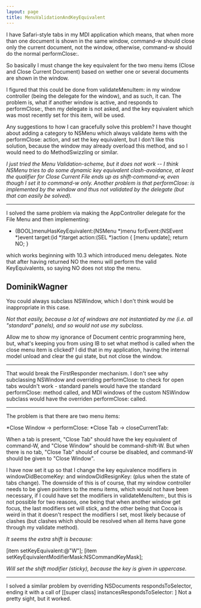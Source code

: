 ```yaml
---
layout: page
title: MenuValidationAndKeyEquivalent
---
```


I have Safari-style tabs in my MDI application which means, that when more than one document is shown in the same window, command-w should close only the current document, not the window, otherwise, command-w should do the normal performClose:.

So basically I must change the key equivalent for the two menu items (Close and Close Current Document) based on wether one or several documents are shown in the window.

I figured that this could be done from validateMenuItem: in my window controller (being the delegate for the window), and as such, it can. The problem is, what if another window is active, and responds to performClose:, then my delegate is not asked, and the key equivalent which was most recently set for this item, will be used.

Any suggestions to how I can gracefully solve this problem? I have thought about adding a category to NSMenu which always validate items with the performClose: action, and set the key equivalent, but I don't like this solution, because the window may already overload this method, and so I would need to do MethodSwizzling or similar.

*I just tried the Menu Validation-scheme, but it does not work -- I think NSMenu tries to do some dynamic key equivalent clash-avoidance, at least the qualifier for Close Current File ends up as shift-command-w, even though I set it to command-w only. Another problem is that performClose: is implemented by the window and thus not validated by the delegate (but that can easily be solved).*

----

I solved the same problem via making the AppController delegate for the File Menu and then implementing:
    
- (BOOL)menuHasKeyEquivalent:(NSMenu *)menu forEvent:(NSEvent *)event target:(id *)target action:(SEL *)action {
    [menu update];
    return NO;
}

which works beginning with 10.3 which introduced menu delegates. Note that after having returned NO the menu will perform the valid KeyEquivalents, so saying NO does not stop the menu.

DominikWagner
----

You could always subclass NSWindow, which I don't think would be inappropriate in this case.

*Not that easily, because a lot of windows are not instantiated by me (i.e. all "standard" panels), and so would not use my subclass.*

Allow me to show my ignorance of Document centric programming here, but, what's keeping you from using IB to set what method is called when the close menu item is clicked? I did that in my application, having the internal model unload and clear the gui state, but not close the window.

----

That would break the FirstResponder mechanism. I don't see why subclassing NSWindow and overriding performClose: to check for open tabs wouldn't work -  standard panels would have the standard performClose: method called, and MDI windows of the custom NSWindow subclass would have the overriden performClose: called.

----

The problem is that there are two menu items:

*Close Window -> performClose:
*Close Tab -> closeCurrentTab:

When a tab is present, "Close Tab" should have the key equivalent of command-W, and "Close Window" should be command-shift-W. But when there is no tab, "Close Tab" should of course be disabled, and command-W should be given to "Close Window".

I have now set it up so that I change the key equivalence modifiers in windowDidBecomeKey: and windowDidResignKey: (plus when the state of tabs change). The downside of this is of course, that my window controller needs to be given pointers to the menu items, which would not have been necessary, if I could have set the modifiers in validateMenuItem:, but this is not possible for two reasons, one being that when another window get focus, the last modifiers set will stick, and the other being that Cocoa is weird in that it doesn't respect the modifiers I set, most likely because of clashes (but clashes which should be resolved when all items have gone through my validate method).

*It seems the extra shift is because:*
    
[item setKeyEquivalent:@"W"];
[item setKeyEquivalentModifierMask:NSCommandKeyMask];

*Will set the shift modifier (sticky), because the key is given in uppercase.*

----

I solved a similar problem by overriding NSDocuments respondsToSelector, ending it with a call of     [[super class] instancesRespondsToSelector: ]
Not a pretty sight, but it worked.

